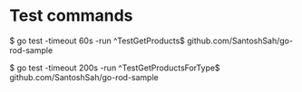 

# Test commands
$ go test -timeout 60s -run ^TestGetProducts$ github.com/SantoshSah/go-rod-sample

$ go test -timeout 200s -run ^TestGetProductsForType$ github.com/SantoshSah/go-rod-sample